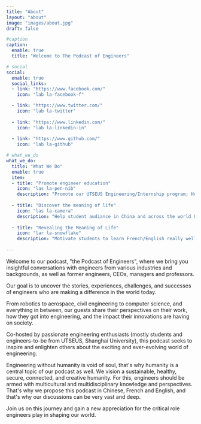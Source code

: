 ```yaml
---
title: "About"
layout: "about"
image: "images/about.jpg"
draft: false

#caption
caption:
  enable: true
  title: "Welcome to The Podcast of Engineers"

# social
social:
  enable: true
  social_links:
  - link: "https://www.facebook.com/"
    icon: "lab la-facebook-f"

  - link: "https://www.twitter.com/"
    icon: "lab la-twitter"
    
  - link: "https://www.linkedin.com/"
    icon: "lab la-linkedin-in"
    
  - link: "https://www.github.com/"
    icon: "lab la-github"

# what_we_do
what_we_do:
  title: "What We Do"
  enable: true
  item:
  - title: "Promote engineer education"
    icon: "las la-pen-nib"
    description: "Promote our UTSEUS Engineering/Internship program; Help student audiance in SHU better understand our program."
    
  - title: "Discover the meaning of life"
    icon: "las la-camera"
    description: "Help student audiance in China and across the world beeter undertand how to succeed university life, career life and life in general."
    
  - title: "Revealing the Meaning of Life"
    icon: "lar la-snowflake"
    description: "Motivate students to learn French/English really well."
 
---
```


Welcome to our podcast, "the Podcast of Engineers", where we bring you insightful conversations with engineers from various industries and backgrounds, as well as former engineers, CEOs, managers and professors.

Our goal is to uncover the stories, experiences, challenges, and successes of engineers who are making a difference in the world today. 

From robotics to aerospace, civil engineering to computer science, and everything in between, our guests share their perspectives on their work, how they got into engineering, and the impact their innovations are having on society. 

Co-hosted by passionate engineering enthusiasts (mostly students and engineers-to-be from UTSEUS, Shanghai University), this podcast seeks to inspire and enlighten others about the exciting and ever-evolving world of engineering. 

Engineering without humanity is void of soul, that's why humanity is a central topic of our podcast as well. We vision a sustainable, healthy, secure, connected, and creative humanity. For this, engineers should be armed with multicultural and multidisciplinary knowledge and perspectives. That's why we propose this podcast in Chinese, French and English, and that's why our discussions can be very vast and deep.

Join us on this journey and gain a new appreciation for the critical role engineers play in shaping our world.